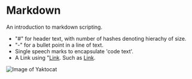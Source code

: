 # Markdown
An introduction to markdown scripting.
- "#" for header text, with number of hashes denoting hierachy of size.
- "-" for a bullet point in a line of text.
- Single speech marks to encapsulate 'code text'.
- A Link using "[Link](address "Title"). Such as [Link](google.com "Google").

![Image of Yaktocat](https://octodex.github.com/images/yaktocat.png)
